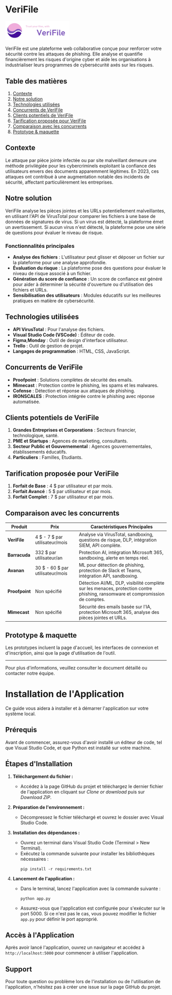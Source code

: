 # VeriFile

<p align="left">
  <img src="/static/img/banniere.png" width="200" />
  <br>
</p>


VeriFile est une plateforme web collaborative conçue pour renforcer votre sécurité contre les attaques de phishing. Elle analyse et quantifie financièrement les risques d'origine cyber et aide les organisations à industrialiser leurs programmes de cybersécurité axés sur les risques.

## Table des matières

1. [Contexte](#contexte)
2. [Notre solution](#notre-solution)
3. [Technologies utilisées](#technologies-utilisées)
4. [Concurrents de VeriFile](#concurrents-de-verifile)
5. [Clients potentiels de VeriFile](#clients-potentiels-de-verifile)
6. [Tarification proposée pour VeriFile](#tarification-proposée-pour-verifile)
7. [Comparaison avec les concurrents](#comparaison-avec-les-concurrents)
8. [Prototype & maquette](#prototype--maquette)

## Contexte

Le attaque par pièce jointe infectée ou par site malveillant demeure une méthode privilégiée pour les cybercriminels exploitant la confiance des utilisateurs envers des documents apparemment légitimes. En 2023, ces attaques ont contribué à une augmentation notable des incidents de sécurité, affectant particulièrement les entreprises.

## Notre solution

VeriFile analyse les pièces jointes et les URLs potentiellement malveillantes, en utilisant l'API de VirusTotal pour comparer les fichiers à une base de données de signatures de virus. Si un virus est détecté, la plateforme émet un avertissement. Si aucun virus n'est détecté, la plateforme pose une série de questions pour évaluer le niveau de risque.

### Fonctionnalités principales

- **Analyse des fichiers** : L'utilisateur peut glisser et déposer un fichier sur la plateforme pour une analyse approfondie.
- **Évaluation du risque** : La plateforme pose des questions pour évaluer le niveau de risque associé à un fichier.
- **Génération du score de confiance** : Un score de confiance est généré pour aider à déterminer la sécurité d'ouverture ou d'utilisation des fichiers et URLs.
- **Sensibilisation des utilisateurs** : Modules éducatifs sur les meilleures pratiques en matière de cybersécurité.

## Technologies utilisées

- **API VirusTotal** : Pour l'analyse des fichiers.
- **Visual Studio Code (VSCode)** : Éditeur de code.
- **Figma**,**Monday** : Outil de design d'interface utilisateur.
- **Trello** : Outil de gestion de projet.
- **Langages de programmation** : HTML, CSS, JavaScript.

## Concurrents de VeriFile

- **Proofpoint** : Solutions complètes de sécurité des emails.
- **Mimecast** : Protection contre le phishing, les spams et les malwares.
- **Cofense** : Détection et réponse aux attaques de phishing.
- **IRONSCALES** : Protection intégrée contre le phishing avec réponse automatisée.

## Clients potentiels de VeriFile

1. **Grandes Entreprises et Corporations** : Secteurs financier, technologique, santé.
2. **PME et Startups** : Agences de marketing, consultants.
3. **Secteur Public et Gouvernemental** : Agences gouvernementales, établissements éducatifs.
4. **Particuliers** : Familles, Etudiants.

## Tarification proposée pour VeriFile

1. **Forfait de Base** : 4 $ par utilisateur et par mois.
2. **Forfait Avancé** : 5 $ par utilisateur et par mois.
3. **Forfait Complet** : 7 $ par utilisateur et par mois.

## Comparaison avec les concurrents

| Produit      | Prix                 | Caractéristiques Principales                                        |
|--------------|----------------------|--------------------------------------------------------------------|
| **VeriFile** | 4 $ - 7 $ par utilisateur/mois | Analyse via VirusTotal, sandboxing, questions de risque, DLP, intégration SIEM, API complète. |
| **Barracuda** | 332 $ par utilisateur/an     | Protection AI, intégration Microsoft 365, sandboxing, alerte en temps réel.       |
| **Avanan**   | 30 $ - 60 $ par utilisateur/mois | ML pour détection de phishing, protection de Slack et Teams, intégration API, sandboxing.       |
| **Proofpoint** | Non spécifié           | Détection AI/ML, DLP, visibilité complète sur les menaces, protection contre phishing, ransomware et compromission de comptes. |
| **Mimecast**  | Non spécifié           | Sécurité des emails basée sur l'IA, protection Microsoft 365, analyse des pièces jointes et URLs. |

## Prototype & maquette

Les prototypes incluent la page d'accueil, les interfaces de connexion et d'inscription, ainsi que la page d'utilisation de l'outil.

---

Pour plus d'informations, veuillez consulter le document détaillé ou contacter notre équipe.

# Installation de l'Application

Ce guide vous aidera à installer et à démarrer l'application sur votre système local.

## Prérequis

Avant de commencer, assurez-vous d'avoir installé un éditeur de code, tel que Visual Studio Code, et que Python est installé sur votre machine.

## Étapes d'Installation

1. **Téléchargement du fichier :**
   - Accédez à la page GitHub du projet et téléchargez le dernier fichier de l'application en cliquant sur *Clone or download* puis sur *Download ZIP*.

2. **Préparation de l'environnement :**
   - Décompressez le fichier téléchargé et ouvrez le dossier avec Visual Studio Code.

3. **Installation des dépendances :**
   - Ouvrez un terminal dans Visual Studio Code (Terminal > New Terminal).
   - Exécutez la commande suivante pour installer les bibliothèques nécessaires :
     ```
     pip install -r requirements.txt
     ```

4. **Lancement de l'application :**
   - Dans le terminal, lancez l'application avec la commande suivante :
     ```
     python app.py
     ```
   - Assurez-vous que l'application est configurée pour s'exécuter sur le port 5000. Si ce n'est pas le cas, vous pouvez modifier le fichier `app.py` pour définir le port approprié.

## Accès à l'Application

Après avoir lancé l'application, ouvrez un navigateur et accédez à `http://localhost:5000` pour commencer à utiliser l'application.

## Support

Pour toute question ou problème lors de l'installation ou de l'utilisation de l'application, n'hésitez pas à créer une issue sur la page GitHub du projet.


